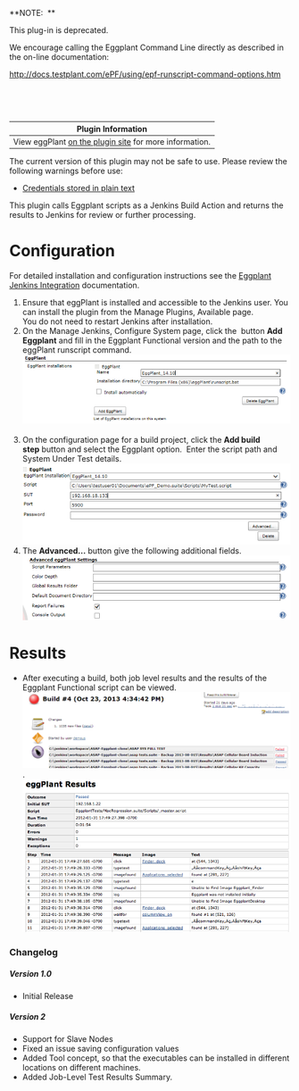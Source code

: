 **NOTE:  **

This plug-in is deprecated.  

We encourage calling the Eggplant Command Line directly as described in
the on-line documentation:

<http://docs.testplant.com/ePF/using/epf-runscript-command-options.htm>

 

 

| Plugin Information                                                                                   |
|------------------------------------------------------------------------------------------------------|
| View eggPlant [on the plugin site](https://plugins.jenkins.io/eggplant-plugin) for more information. |

The current version of this plugin may not be safe to use. Please review
the following warnings before use:

-   [Credentials stored in plain
    text](https://jenkins.io/security/advisory/2019-08-07/#SECURITY-1430)

This plugin calls Eggplant scripts as a Jenkins Build Action and returns
the results to Jenkins for review or further processing.

# Configuration

For detailed installation and configuration instructions see the
[Eggplant Jenkins
Integration](http://docs.testplant.com/?q=jenkins-integration)
documentation.

1.  Ensure that eggPlant is installed and accessible to the Jenkins
    user. You can install the plugin from the Manage Plugins, Available
    page.  
    You do not need to restart Jenkins after installation.
2.  On the Manage Jenkins, Configure System page, click the
     button **Add Eggplant** and fill in the Eggplant Functional version
    and the path to the eggPlant runscript command.  
    ![](docs/images/configuration-add2.png)  
     
3.  On the configuration page for a build project, click the **Add build
    step** button and select the Eggplant option.  Enter the script path
    and System Under Test details.  
    ![](docs/images/buildForm1.png)
4.  The **Advanced...** button give the following additional fields.  
    ![](docs/images/buildFormadvanced.png)

# **Results**

-   After executing a build, both job level results and the results of
    the Eggplant Functional script can be viewed.
    ![](docs/images/BuildResults_mod.png)  
    .  
    ![](docs/images/JenkinsResults.png)

### Changelog

##### Version 1.0

-   Initial Release

##### Version 2

-   Support for Slave Nodes
-   Fixed an issue saving configuration values
-   Added Tool concept, so that the executables can be installed in
    different locations on different machines.
-   Added Job-Level Test Results Summary.
